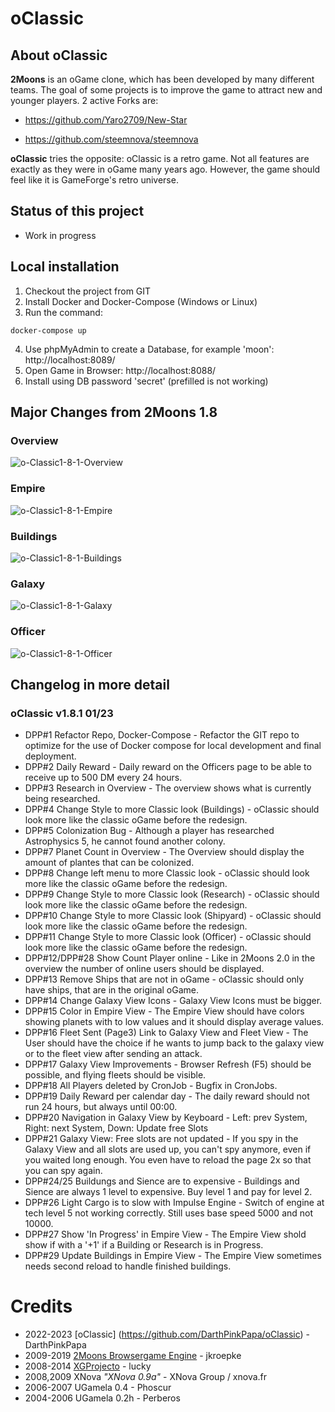 # oClassic
## About oClassic
**2Moons** is an oGame clone, which has been developed by many different teams. The goal of some  projects is to improve the game to attract new and younger players. 2 active Forks are:

- https://github.com/Yaro2709/New-Star

- https://github.com/steemnova/steemnova

  
**oClassic** tries the opposite: oClassic is a retro game. Not all features are exactly as they were in oGame many years ago. However, the game should feel like it is GameForge's retro universe.

## Status of this project
- Work in progress

## Local installation
1. Checkout the project from GIT
2. Install Docker and Docker-Compose (Windows or Linux)
3. Run the command:
```
docker-compose up
```
4. Use phpMyAdmin to create a Database, for example 'moon': http://localhost:8089/
5. Open Game in Browser: http://localhost:8088/
6. Install using DB password 'secret' (prefilled is not working)

## Major Changes from 2Moons 1.8
### Overview
<img src="https://i.ibb.co/8zwCKcJ/o-Classic1-8-1-Overview.png" alt="o-Classic1-8-1-Overview">

### Empire
<img src="https://i.ibb.co/pX52W94/o-Classic1-8-1-Empire.png" alt="o-Classic1-8-1-Empire">

### Buildings
<img src="https://i.ibb.co/BnTQFGk/o-Classic1-8-1-Buildings.png" alt="o-Classic1-8-1-Buildings">

### Galaxy
<img src="https://i.ibb.co/qRyfKcJ/o-Classic1-8-1-Galaxy.png" alt="o-Classic1-8-1-Galaxy">

### Officer
<img src="https://i.ibb.co/2qNKzNC/o-Classic1-8-1-Officer.png" alt="o-Classic1-8-1-Officer">

## Changelog in more detail
### oClassic v1.8.1 01/23
- DPP#1 Refactor Repo, Docker-Compose - Refactor the GIT repo to optimize for the use of Docker compose for local development and final deployment.
- DPP#2 Daily Reward - Daily reward on the Officers page to be able to receive up to 500 DM every 24 hours.
- DPP#3 Research in Overview - The overview shows what is currently being researched.
- DPP#4 Change Style to more Classic look (Buildings) - oClassic should look more like the classic oGame before the redesign.
- DPP#5 Colonization Bug - Although a player has researched Astrophysics 5, he cannot found another colony.
- DPP#7 Planet Count in Overview - The Overview should display the amount of plantes that can be colonized.
- DPP#8 Change left menu to more Classic look - oClassic should look more like the classic oGame before the redesign.
- DPP#9 Change Style to more Classic look (Research) - oClassic should look more like the classic oGame before the redesign.
- DPP#10 Change Style to more Classic look (Shipyard) - oClassic should look more like the classic oGame before the redesign.
- DPP#11 Change Style to more Classic look (Officer) - oClassic should look more like the classic oGame before the redesign.
- DPP#12/DPP#28 Show Count Player online - Like in 2Moons 2.0 in the overview the number of online users should be displayed.
- DPP#13 Remove Ships that are not in oGame - oClassic should only have ships, that are in the original oGame.
- DPP#14 Change Galaxy View Icons - Galaxy View Icons must be bigger.
- DPP#15 Color in Empire View - The Empire View should have colors showing planets with to low values and it should display average values.
- DPP#16 Fleet Sent (Page3) Link to Galaxy View and Fleet View - The User should have the choice if he wants to jump back to the galaxy view or to the fleet view after sending an attack.
- DPP#17 Galaxy View Improvements - Browser Refresh (F5) should be possible, and flying fleets should be visible.
- DPP#18 All Players deleted by CronJob - Bugfix in CronJobs.
- DPP#19 Daily Reward per calendar day - The daily reward should not run 24 hours, but always until 00:00.
- DPP#20 Navigation in Galaxy View by Keyboard - Left: prev System, Right: next System, Down: Update free Slots
- DPP#21 Galaxy View: Free slots are not updated - If you spy in the Galaxy View and all slots are used up, you can't spy anymore, even if you waited long enough. You even have to reload the page 2x so that you can spy again.
- DPP#24/25 Buildungs and Sience are to expensive - Buildings and Sience are always 1 level to expensive. Buy level 1 and pay for level 2.
- DPP#26 Light Cargo is to slow with Impulse Engine - Switch of engine at tech level 5 not working correctly. Still uses base speed 5000 and not 10000.
- DPP#27 Show 'In Progress' in Empire View - The Empire View shold show if with a '+1' if a Building or Research is in Progress.
- DPP#29 Update Buildings in Empire View - The Empire View sometimes needs second reload to handle finished buildings.


# Credits
* 2022-2023 [oClassic] (https://github.com/DarthPinkPapa/oClassic) - DarthPinkPapa
* 2009-2019 [2Moons Browsergame Engine](https://github.com/jkroepke/2Moons) - jkroepke
* 2008-2014 [XGProjecto](https://github.com/XG-Project/XG-Project-v2) - lucky
* 2008,2009 XNova *"XNova 0.9a"* - XNova Group / xnova.fr
* 2006-2007 UGamela 0.4 - Phoscur
* 2004-2006 UGamela 0.2h - Perberos